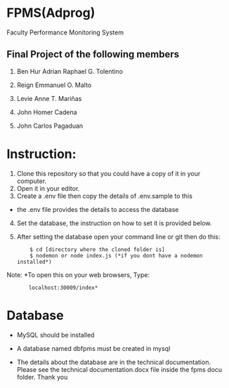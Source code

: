 # FPMS(Adprog)
Faculty Performance Monitoring System

Final Project of the following members
----------------------

1. Ben Hur Adrian Raphael G. Tolentino

2. Reign Emmanuel O. Malto

3. Levie Anne T. Mariñas

4. John Homer Cadena

5. John Carlos Pagaduan


Instruction:
=============
1. Clone this repository so that you could have a copy of it in your computer.
2. Open it in your editor.
3. Create a .env file then copy the details of .env.sample to this
  - the .env file provides the details to access the database 
4. Set the database, the instruction on how to set it is provided below.
5. After setting the database open your command line or git then do this:

           $ cd [directory where the cloned folder is]
           $ nodemon or node index.js (*if you dont have a nodemon installed*)

Note: *To open this on your web browsers, Type: 

           localhost:30009/index*

Database
===========
* MySQL should be installed

* A database named dbfpms must be created in mysql
* The details about the database are in the technical documentation. Please see the technical documentation.docx file inside the fpms docu folder. Thank you

